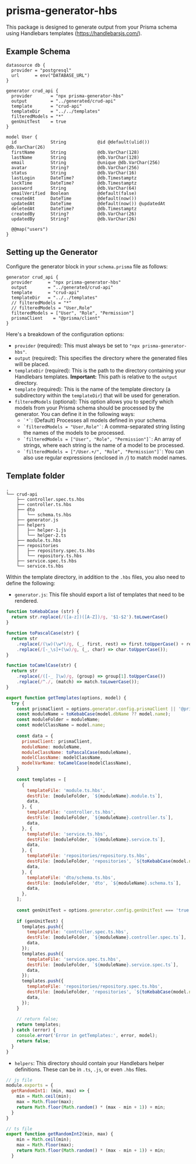 # prisma-generator-hbs

This package is designed to generate output from your Prisma schema using Handlebars templates (https://handlebarsjs.com/).

## Example Schema

```
datasource db {
  provider = "postgresql"
  url      = env("DATABASE_URL")
}

generator crud_api {
  provider       = "npx prisma-generator-hbs"
  output         = "../generated/crud-api"
  template       = "crud-api"
  templateDir    = "../../templates"
  filteredModels = "*"
  genUnitTest    = true
}

model User {
  id             String            @id @default(ulid()) @db.VarChar(26)
  firstName      String            @db.VarChar(128)
  lastName       String            @db.VarChar(128)
  email          String            @unique @db.VarChar(256)
  avatar         String?           @db.VarChar(256)
  status         String            @db.VarChar(16)
  lastLogin      DateTime?         @db.Timestamptz
  lockTime       DateTime?         @db.Timestamptz
  password       String            @db.VarChar(64)
  emailVerified  Boolean           @default(false)
  createdAt      DateTime          @default(now())
  updatedAt      DateTime          @default(now()) @updatedAt
  deletedAt      DateTime?         @db.Timestamptz
  createdBy      String?           @db.VarChar(26)
  updatedBy      String?           @db.VarChar(26)

  @@map("users")
}
```

## Setting up the Generator

Configure the generator block in your `schema.prisma` file as follows:

```
generator crud_api {
  provider      = "npx prisma-generator-hbs"
  output        = "../generated/crud-api"
  template      = "crud-api"
  templateDir   = "../../templates"
  // filteredModels = "*"
  // filteredModels = "User,Role"
  filteredModels = ["User", "Role", "Permission"]
  prismaClient    = "@prisma/client"
}
```

Here's a breakdown of the configuration options:

- `provider` (required): This must always be set to `"npx prisma-generator-hbs"`.
- `output` (required): This specifies the directory where the generated files will be placed.
- `templateDir` (required): This is the path to the directory containing your Handlebars templates. **Important:** This path is relative to the `output` directory.
- `template` (required): This is the name of the template directory (a subdirectory within the `templateDir`) that will be used for generation.
- `filteredModels` (optional): This option allows you to specify which models from your Prisma schema should be processed by the generator. You can define it in the following ways:
  - `` `*` ``: (Default) Processes all models defined in your schema.
  - `` `filteredModels = "User,Role"` ``: A comma-separated string listing the names of the models to be processed.
  - `` `filteredModels = ["User", "Role", "Permission"]` ``: An array of strings, where each string is the name of a model to be processed.
  - `` `filteredModels = ["/User.+/", "Role", "Permission"]` ``: You can also use regular expressions (enclosed in `/`) to match model names.

## Template folder

```
.
└── crud-api
    ├── controller.spec.ts.hbs
    ├── controller.ts.hbs
    ├── dto
    │   └── schema.ts.hbs
    ├── generator.js
    ├── helpers
    │   ├── helper-1.js
    │   └── helper-2.ts
    ├── module.ts.hbs
    ├── repositories
    │   ├── repository.spec.ts.hbs
    │   └── repository.ts.hbs
    ├── service.spec.ts.hbs
    └── service.ts.hbs
```

Within the template directory, in addition to the `.hbs` files, you also need to define the following:

- `generator.js`: This file should export a list of templates that need to be rendered.

```javascript
function toKebabCase (str) {
  return str.replace(/([a-z])([A-Z])/g, '$1-$2').toLowerCase()
}

function toPascalCase(str) {
  return str
    .replace(/(\w)(\w*)/g, (_, first, rest) => first.toUpperCase() + rest.toLowerCase())
    .replace(/[-_\s]+(\w)/g, (_, char) => char.toUpperCase());
}

function toCamelCase(str) {
  return str
    .replace(/([-_ ]\w)/g, (group) => group[1].toUpperCase())
    .replace(/^./, (match) => match.toLowerCase());
}

export function getTemplates(options, model) {
  try {
    const prismaClient = options.generator.config.prismaClient || '@prisma/client';
    const moduleName = toKebabCase(model.dbName ?? model.name);
    const moduleFolder = moduleName;
    const modelClassName = model.name;
  
    const data = {
      prismaClient: prismaClient,
      moduleName: moduleName,
      moduleClassName: toPascalCase(moduleName),
      modelClassName: modelClassName,
      modelVarName: toCamelCase(modelClassName),
    }
  
    const templates = [
      {
        templateFile: 'module.ts.hbs',
        destFile: [moduleFolder, `${moduleName}.module.ts`],
        data,
      }, {
        templateFile: 'controller.ts.hbs',
        destFile: [moduleFolder, `${moduleName}.controller.ts`],
        data,
      }, {
        templateFile: 'service.ts.hbs',
        destFile: [moduleFolder, `${moduleName}.service.ts`],
        data,
      }, {
        templateFile: 'repositories/repository.ts.hbs',
        destFile: [moduleFolder, 'repositories', `${toKebabCase(model.name)}.repository.ts`],
        data,
      }, {
        templateFile: 'dto/schema.ts.hbs',
        destFile: [moduleFolder, 'dto', `${moduleName}.schema.ts`],
        data,
      },
    ];
  
    const genUnitTest = options.generator.config.genUnitTest === 'true' ? true : false;
  
    if (genUnitTest) {
      templates.push({
        templateFile: 'controller.spec.ts.hbs',
        destFile: [moduleFolder, `${moduleName}.controller.spec.ts`],
        data,
      });
      templates.push({
        templateFile: 'service.spec.ts.hbs',
        destFile: [moduleFolder, `${moduleName}.service.spec.ts`],
        data,
      });
      templates.push({
        templateFile: 'repositories/repository.spec.ts.hbs',
        destFile: [moduleFolder, 'repositories', `${toKebabCase(model.name)}.repository.spec.ts`],
        data,
      });
    }
  
    // return false;
    return templates;
  } catch (error) {
    console.error('Error in getTemplates:', error, model);
    return false;
  }
}
```


- `helpers`: This directory should contain your Handlebars helper definitions. These can be in `.ts`, `.js`, or even `.hbs` files.

```javascript
// js file
module.exports = {
  getRandomInt1: (min, max) => {
    min = Math.ceil(min);
    max = Math.floor(max);
    return Math.floor(Math.random() * (max - min + 1)) + min;
  }
}
```

```javascript
// ts file
export function getRandomInt2(min, max) {
    min = Math.ceil(min);
    max = Math.floor(max);
    return Math.floor(Math.random() * (max - min + 1)) + min;
  }
```
